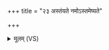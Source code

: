 +++
title = "२३ अस्तंयते नमोऽस्तमेष्यते"

+++
<details><summary>मूलम् (VS)</summary>

अ॑स्तंय॒ते नमो॑ऽस्तमेष्य॒ते नमो॑ऽस्तमिताय॒ नमः॑। वि॒राजे॒ नमः॑ स्व॒राजे॒ नमः॑ स॒म्राजे॒नमः॑ ॥
</details>
